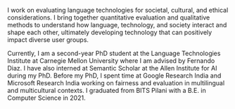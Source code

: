 I work on evaluating language technologies for societal, cultural, and ethical considerations. I bring together quantitative evaluation and qualitative methods to understand how language, technology, and society interact and shape each other, ultimately developing technology that can positively impact diverse user groups.

Currently, I am a second-year PhD student at the Language Technologies Institute at Carnegie Mellon University where I am advised by Fernando Diaz. I have also interned at Semantic Scholar at the Allen Institute for AI during my PhD. 
Before my PhD, I spent time at Google Research India and Microsoft Research India working on fairness and evaluation in multilingual and multicultural contexts. I graduated from BITS Pilani with a B.E. in Computer Science in 2021.
